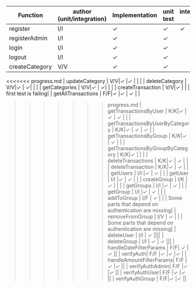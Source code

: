 | Function  | author (unit/integration)| Implementation | unit test | integration test | notes |
| -----------| --- | -------------------------------|---- |---- |--- |
| register | I/I | ✓ | ✓|✓|
| registerAdmin | I/I | ✓ | ✓|
| login | I/I |✓ | ✓|
| logout | I/I |✓ | ✓|
| createCategory | V/V |✓ | ✓| |  | 
<<<<<<< progress.md
| updateCategory | V/V|✓ |✓ | |  |
| deleteCategory | V/V|✓ | ✓| |  |
| getCategories | V/V|✓ | ✓| | |
| createTransaction | V/V|✓ | | | first test is failing|
| getAllTransactions | F/F|✓ |✓  | ✓ | | 
>>>>>>> progress.md
| getTransactionsByUser | K/K|✓ | ✓ | ✓ | |
| getTransactionsByUserByCategory | K/K|✓ | ✓ | ✓ |
| getTransactionsByGroup | K/K|✓ | ✓ |  |
| getTransactionsByGroupByCategory | K/K|✓ | | |
| deleteTransactions | K/K|✓ | ✓ | | 
| deleteTransaction | K/K|✓ | ✓ | |
| getUsers | I/I |✓ | ✓ | |
| getUser | I/I |✓ | ✓ | |
| createGroup | I/K |✓ |  | |
| getGroups | I/I |✓ | ✓ | |
| getGroup | I/I |✓ | ✓ | |
| addToGroup | I/F | ✓ | | | Some parts that depend on authentication are missing|
| removeFromGroup | I/V | ✓ | | |  Some parts that depend on authentication are missing|
| deleteUser | I/I  | ✓ ||||
| deleteGroup  | I/I | ✓ | ✓ |||
| handleDateFilterParams | F/F| ✓ |✓ ||
| verifyAuth| F/F |✓ |✓ |✓ |
| handleAmountFilterParams| F/F |✓ |✓ ||
| verifyAuthAdmin| F/F |✓ |✓ ||
| verifyAuthUser| F/F |✓ |✓ ||
| verifyAuthGroup | F/F|✓ |✓ ||